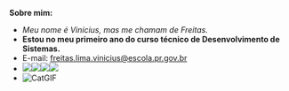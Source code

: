 **Sobre mim:**
- *Meu nome é Vinícius, mas me chamam de Freitas.*
- **Estou no meu primeiro ano do curso técnico de Desenvolvimento de Sistemas.**
- E-mail: freitas.lima.vinicius@escola.pr.gov.br
- ![](https://img.shields.io/badge/Steam-000000?style=for-the-badge&logo=steam&logoColor=white)![](https://img.shields.io/badge/Epic%20Games-313131?style=for-the-badge&logo=Epic%20Games&logoColor=white)[![](https://img.shields.io/badge/Instagram-E4405F?style=for-the-badge&logo=instagram&logoColor=white)](https://www.instagram.com/)![](https://img.shields.io/badge/Xbox-107C10?style=for-the-badge&logo=xbox&logoColor=white)
- ![CatGIF](https://github.com/user-attachments/assets/555edbae-a526-4577-a9b3-23ed2d8983d5)



